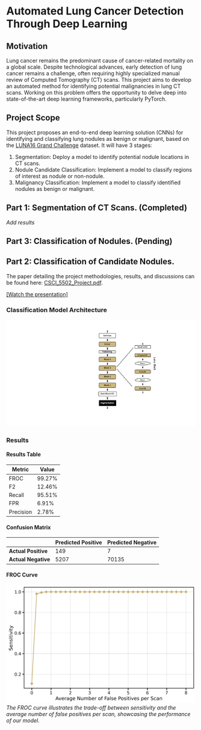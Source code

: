 # Automated Lung Cancer Detection Through Deep Learning

## Motivation
Lung cancer remains the predominant cause of cancer-related mortality on a global scale. Despite technological advances, early detection of lung cancer remains a challenge, often requiring highly specialized manual review of Computed Tomography (CT) scans. This project aims to develop an automated method for identifying potential malignancies in lung CT scans. Working on this problem offers the opportunity to delve deep into state-of-the-art deep learning frameworks, particularly PyTorch.

## Project Scope
This project proposes an end-to-end deep learning solution (CNNs) for identifying and classifying lung nodules as benign or malignant, based on the [LUNA16 Grand Challenge](https://luna16.grand-challenge.org) dataset. It will have 3 stages:
1. Segmentation: Deploy a model to identify potential nodule locations in CT scans.
2. Nodule Candidate Classification: Implement a model to classify regions of interest as nodule or non-nodule.
3. Malignancy Classification: Implement a model to classify identified nodules as benign or malignant.


## Part 1: Segmentation of CT Scans. (Completed)
*Add results*
## Part 3: Classification of Nodules. (Pending)

## Part 2: Classification of Candidate Nodules.
The paper detailing the project methodologies, results, and discussions can be found here: [CSCI_5502_Project.pdf](CSCI_5502_Project.pdf).

[[Watch the presentation]](https://youtu.be/ovUrZZ6Hyj8)

### Classification Model Architecture
![Classification Model Architecture](images/model_arch.jpeg)

### Results

#### Results Table

| Metric    | Value    |
|-----------|----------|
| FROC      | 99.27%   |
| F2        | 12.46%   |
| Recall    | 95.51%   |
| FPR       | 6.91%    |
| Precision | 2.78%    |


#### Confusion Matrix

|                  | Predicted Positive | Predicted Negative |
|------------------|--------------------|--------------------|
| **Actual Positive** | 149                | 7                  |
| **Actual Negative** | 5207               | 70135              |


#### FROC Curve
![FROC Curve](images/froc.jpg)
*The FROC curve illustrates the trade-off between sensitivity and the average number of false positives per scan, showcasing the performance of our model.*
